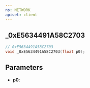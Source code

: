 ```yaml
---
ns: NETWORK
apiset: client
---
```

## _0xE5634491A58C2703

```c
// 0xE5634491A58C2703
void _0xE5634491A58C2703(float p0);
```


## Parameters
* **p0**:



